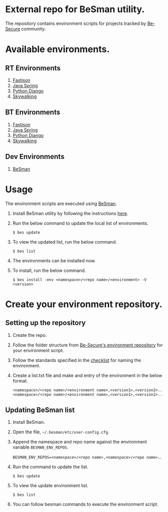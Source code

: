 # External repo for BeSman utility.

The repository contains environment scripts for projects tracked by [Be-Secure](https://github.com/Be-Secure) community.

# Available environments.

## RT Environments

1. [Fastjson](fastjson/0.0.1/besman-fastjson-RT-env.sh)
2. [Java Spring](javaSpring/0.0.1/besman-javaSpring-RT-env.sh)
3. [Python Django](pythonDjango/0.0.1/besman-pythonDjango-RT-env.sh)
4. [Skywalking](skywalking/0.0.1/besman-skywalking-RT-env.sh)

## BT Environments

1. [Fastjson](fastjson/0.0.1/besman-fastjson-BT-env.sh)
2. [Java Spring](javaSpring/0.0.1/besman-javaSpring-BT-env.sh)
3. [Python Django](pythonDjango/0.0.1/besman-pythonDjango-BT-env.sh)
4. [Skywalking](skywalking/0.0.1/besman-skywalking-BT-env.sh)

## Dev Environments

1. [BeSman](BeSman/0.0.1/besman-BeSman-dev-env.sh)

# Usage

The environment scripts are executed using [BeSman](https://github.com/Be-Secure/BeSman).

1. Install BeSman utility by following the instructions [here](https://github.com/Be-Secure/BeSman#readme).
2. Run the below command to update the local list of environments.
   
   `$ bes update`
3. To view the updated list, run the below command.
   
   `$ bes list`
4. The environments can be installed now.
5. To install, run the below command.
   
   `$ bes install -env <namespace>/<repo name>/<environment> -V <version>`

# Create your environment repository.

## Setting up the repository

1. Create the repo.
2. Follow the folder structure from [Be-Secure's environment repository](https://github.com/Be-Secure/besecure-ce-env-repo) for your environment script.
3. Follow the standards specified in the [checklist](https://be-secure.github.io/Be-Secure/checklist/) for naming the environment.
4. Create a list.txt file and make and entry of the environment in the below format.
   
   `<namespace>/<repo name>/<environment name>,<version1>,<version2>..`
   `<namespace>/<repo name>/<environment name>,<version1>,<version2>..`

## Updating BeSman list

1. Install BeSman.
2. Open the file, `~/.besman/etc/user-config.cfg`.
3. Append the namespace and repo name against the environment variable `BESMAN_ENV_REPOS`.
   
   `BESMAN_ENV_REPOS=<namespace>/<repo name>,<namespace>/<repo name>`...
4. Run the command to update the list.
   
   `$ bes update`
5. To view the update environment list.
  
   `$ bes list`

6. You can follow besman commands to execute the environment script.


  
